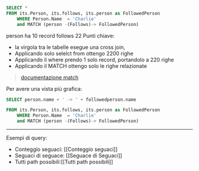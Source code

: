


```SQL
SELECT *
FROM its.Person, its.follows, its.person as FollowedPerson
	WHERE Person.Name  = 'Charlie'
	and MATCH (person -(Follows)-> FollowedPerson)
```

person ha 10 record
follows 22
Punti chiave:
- la virgola tra le tabelle esegue una cross join,
- Applicando solo selelct from ottengo 2200 righe
- Applicando il where prendo 1 solo record, portandolo a 220 righe 
- Applicando il MATCH ottengo solo le righe relazionate
> [documentazione match](https://learn.microsoft.com/it-it/sql/t-sql/queries/match-sql-graph?view=sql-server-ver16)

Per avere una vista più grafica:
```SQL
SELECT person.name + ' -> ' + followedperson.name

FROM its.Person, its.follows, its.person as FollowedPerson
	WHERE Person.Name  = 'Charlie'
	and MATCH (person -(Follows)-> FollowedPerson)
```
---

Esempi di query:
- Conteggio seguaci: [[Conteggio seguaci]]
- Seguaci di seguace: [[Seguace di Seguaci]]
- Tutti path possibili:[[Tutti path possibili]]